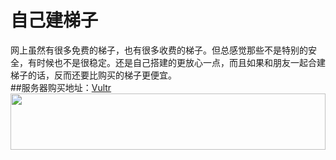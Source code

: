 # 自己建梯子
网上虽然有很多免费的梯子，也有很多收费的梯子。但总感觉那些不是特别的安全，有时候也不是很稳定。还是自己搭建的更放心一点，而且如果和朋友一起合建梯子的话，反而还要比购买的梯子更便宜。 <br>
##服务器购买地址：[Vultr](https://www.vultr.com/?ref=7539977)
<a href="https://www.vultr.com/?ref=7539977"><img src="https://www.vultr.com/media/banner_1.png" width="100%" height="90"></a>
